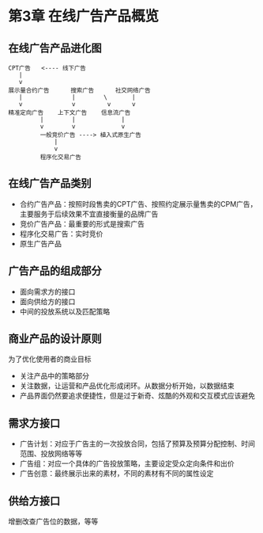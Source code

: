 # 第3章 在线广告产品概览

## 在线广告产品进化图
```
CPT广告   <---- 线下广告
   |
   v
展示量合约广告      搜索广告      社交网络广告
   |              |        \       |
   v              v         v      v
精准定向广告    上下文广告    信息流广告   
         |        |             |
         v        v             v
         一般竞价广告 ----> 植入式原生广告
             |
             v
         程序化交易广告
```

## 在线广告产品类别
- 合约广告产品：按照时段售卖的CPT广告、按照约定展示量售卖的CPM广告，主要服务于后续效果不宜直接衡量的品牌广告
- 竞价广告产品：最重要的形式是搜索广告
- 程序化交易广告：实时竞价
- 原生广告产品

## 广告产品的组成部分
- 面向需求方的接口
- 面向供给方的接口
- 中间的投放系统以及匹配策略

## 商业产品的设计原则
为了优化使用者的商业目标
- 关注产品中的策略部分
- 关注数据，让运营和产品优化形成闭环。从数据分析开始，以数据结束
- 产品界面仍然要追求便捷性，但是过于新奇、炫酷的外观和交互模式应该避免

## 需求方接口
- 广告计划：对应于广告主的一次投放合同，包括了预算及预算分配控制、时间范围、投放网络等等
- 广告组：对应一个具体的广告投放策略，主要设定受众定向条件和出价
- 广告创意：最终展示出来的素材，不同的素材有不同的属性设定

## 供给方接口
增删改查广告位的数据，等等
